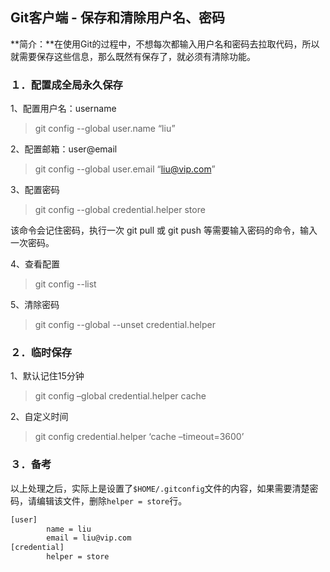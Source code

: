 ## Git客户端 - 保存和清除用户名、密码



**简介：**在使用Git的过程中，不想每次都输入用户名和密码去拉取代码，所以就需要保存这些信息，那么既然有保存了，就必须有清除功能。

### １．配置成全局永久保存

1、配置用户名：username

> git config --global user.name “liu”

2、配置邮箱：user@email

> git config --global user.email “liu@vip.com”

3、配置密码

> git config --global credential.helper store

该命令会记住密码，执行一次 git pull 或 git push 等需要输入密码的命令，输入一次密码。

4、查看配置

> git config --list

5、清除密码

> git config --global --unset credential.helper

### ２．临时保存

1、默认记住15分钟

> git config –global credential.helper cache

2、自定义时间

> git config credential.helper ‘cache –timeout=3600’



### ３．备考

以上处理之后，实际上是设置了`$HOME/.gitconfig`文件的内容，如果需要清楚密码，请编辑该文件，删除`helper = store`行。

```bash
[user]
        name = liu
        email = liu@vip.com
[credential]
        helper = store
```

